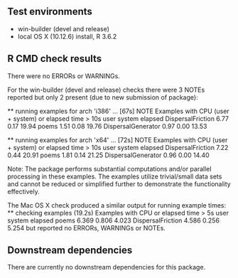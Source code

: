 ## Test environments
* win-builder (devel and release)
* local OS X (10.12.6) install, R 3.6.2

## R CMD check results
There were no ERRORs or WARNINGs.

For the win-builder (devel and release) checks there were 3 NOTEs reported
but only 2 present (due to new submission of package):

** running examples for arch 'i386' ... [67s] NOTE
Examples with CPU (user + system) or elapsed time > 10s
                   user system elapsed
DispersalFriction  6.77   0.17   19.94
poems              1.51   0.08   19.76
DispersalGenerator 0.97   0.00   13.53

** running examples for arch 'x64' ... [72s] NOTE
Examples with CPU (user + system) or elapsed time > 10s
user system elapsed
DispersalFriction  7.22   0.44   20.91
poems              1.81   0.14   21.25
DispersalGenerator 0.96   0.00   14.40

Note: The package performs substantial computations and/or parallel processing 
      in these examples. The examples utilize trivial/small data sets and cannot
      be reduced or simplified further to demonstrate the functionality 
      effectively.

The Mac OS X check produced a similar output for running example times:
**  checking examples (19.2s)
   Examples with CPU or elapsed time > 5s
                      user system elapsed
   poems             6.369  0.806   4.023
   DispersalFriction 4.586  0.256   5.254
but reported no ERRORs, WARNINGs or NOTEs.

## Downstream dependencies
There are currently no downstream dependencies for this package.
